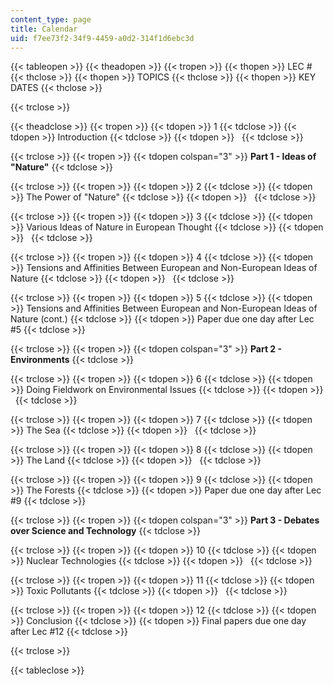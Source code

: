 ```yaml
---
content_type: page
title: Calendar
uid: f7ee73f2-34f9-4459-a0d2-314f1d6ebc3d
---
```


{{< tableopen >}}
{{< theadopen >}}
{{< tropen >}}
{{< thopen >}}
LEC #
{{< thclose >}}
{{< thopen >}}
TOPICS
{{< thclose >}}
{{< thopen >}}
KEY DATES
{{< thclose >}}

{{< trclose >}}

{{< theadclose >}}
{{< tropen >}}
{{< tdopen >}}
1
{{< tdclose >}}
{{< tdopen >}}
Introduction
{{< tdclose >}}
{{< tdopen >}}
 
{{< tdclose >}}

{{< trclose >}}
{{< tropen >}}
{{< tdopen colspan="3" >}}
**Part 1 - Ideas of "Nature"**
{{< tdclose >}}

{{< trclose >}}
{{< tropen >}}
{{< tdopen >}}
2
{{< tdclose >}}
{{< tdopen >}}
The Power of "Nature"
{{< tdclose >}}
{{< tdopen >}}
 
{{< tdclose >}}

{{< trclose >}}
{{< tropen >}}
{{< tdopen >}}
3
{{< tdclose >}}
{{< tdopen >}}
Various Ideas of Nature in European Thought
{{< tdclose >}}
{{< tdopen >}}
 
{{< tdclose >}}

{{< trclose >}}
{{< tropen >}}
{{< tdopen >}}
4
{{< tdclose >}}
{{< tdopen >}}
Tensions and Affinities Between European and Non-European Ideas of Nature
{{< tdclose >}}
{{< tdopen >}}
 
{{< tdclose >}}

{{< trclose >}}
{{< tropen >}}
{{< tdopen >}}
5
{{< tdclose >}}
{{< tdopen >}}
Tensions and Affinities Between European and Non-European Ideas of Nature (cont.)
{{< tdclose >}}
{{< tdopen >}}
Paper due one day after Lec #5
{{< tdclose >}}

{{< trclose >}}
{{< tropen >}}
{{< tdopen colspan="3" >}}
**Part 2 - Environments**
{{< tdclose >}}

{{< trclose >}}
{{< tropen >}}
{{< tdopen >}}
6
{{< tdclose >}}
{{< tdopen >}}
Doing Fieldwork on Environmental Issues
{{< tdclose >}}
{{< tdopen >}}
 
{{< tdclose >}}

{{< trclose >}}
{{< tropen >}}
{{< tdopen >}}
7
{{< tdclose >}}
{{< tdopen >}}
The Sea
{{< tdclose >}}
{{< tdopen >}}
 
{{< tdclose >}}

{{< trclose >}}
{{< tropen >}}
{{< tdopen >}}
8
{{< tdclose >}}
{{< tdopen >}}
The Land
{{< tdclose >}}
{{< tdopen >}}
 
{{< tdclose >}}

{{< trclose >}}
{{< tropen >}}
{{< tdopen >}}
9
{{< tdclose >}}
{{< tdopen >}}
The Forests
{{< tdclose >}}
{{< tdopen >}}
Paper due one day after Lec #9
{{< tdclose >}}

{{< trclose >}}
{{< tropen >}}
{{< tdopen colspan="3" >}}
**Part 3 - Debates over Science and Technology**
{{< tdclose >}}

{{< trclose >}}
{{< tropen >}}
{{< tdopen >}}
10
{{< tdclose >}}
{{< tdopen >}}
Nuclear Technologies
{{< tdclose >}}
{{< tdopen >}}
 
{{< tdclose >}}

{{< trclose >}}
{{< tropen >}}
{{< tdopen >}}
11
{{< tdclose >}}
{{< tdopen >}}
Toxic Pollutants
{{< tdclose >}}
{{< tdopen >}}
 
{{< tdclose >}}

{{< trclose >}}
{{< tropen >}}
{{< tdopen >}}
12
{{< tdclose >}}
{{< tdopen >}}
Conclusion
{{< tdclose >}}
{{< tdopen >}}
Final papers due one day after Lec #12
{{< tdclose >}}

{{< trclose >}}

{{< tableclose >}}